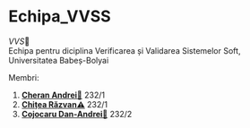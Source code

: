 # Echipa_VVSS
<i>VVS</i>💎<br/>
Echipa pentru diciplina Verificarea și Validarea Sistemelor Soft, Universitatea Babeș-Bolyai

Membri:

<ol>
  <li><b><a href="https://github.com/andreikeri">Cheran Andrei🚓</a></b> 232/1 </li>
  <li><b><a href="https://github.com/irchit">Chițea Răzvan⚠️</a></b> 232/1 </li>
  <li><b><a href="https://github.com/DanAndrei1">Cojocaru Dan-Andrei🍗</a></b> 232/2 </li>
</ol>

